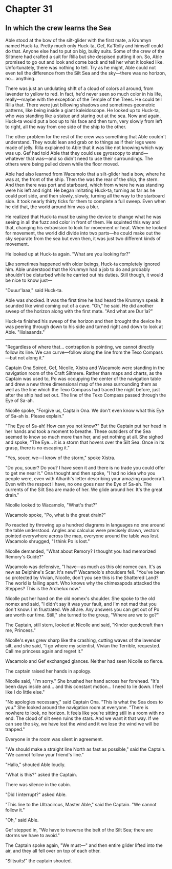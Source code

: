 # Chapter 31

## In which the crew learns the Sea

Able stood at the bow of the silt-glider with the first mate, a Krunmyn named Huck-ta. Pretty much only Huck-ta, Gef, Ka'Rolly and himself could do that. Anyone else had to put on big, bulky suits. Some of the crew of the Siltmere had crafted a suit for Rilla but she despised putting it on. So, Able promised to go out and look and come back and tell her what it looked like. Unfortunately, there was nothing to tell. Try as he might, Able could not even tell the difference from the Silt Sea and the sky—there was no horizon, no... anything.

There was just an undulating shift of a cloud of colors all around, from lavender to yellow to red. In fact, he'd never seen so much color in his life, really—maybe with the exception of the Temple of the Trees. He could tell Rilla that.  There were just billowing shadows and sometimes geometric patterns, like being inside a giant kaleidoscope. He looked up to Huck-ta, who was standing like a statue and staring out at the sea. Now and again, Huck-ta would put a box up to his face and then turn, very slowly from left to right, all the way from one side of the ship to the other.

The other problem for the rest of the crew was something that Able couldn't understand. They would lean and grab on to things as if their legs were made of jelly. Rilla explained to Able that it was like not knowing which way was up. Gef had told Able that they could use gyroscopy to stand—whatever that was—and so didn't need to use their surroundings. The others were being pulled down while the floor moved.

Able had also learned from Wacamolo that a silt-glider had a bow, where he was at, the front of the ship. Then the was the rear of the ship, the stern. And then there was port and starboard, which from where he was standing were his left and right. He began imitating Huck-ta, turning as far as he could port side, and then slowly, slowly, turning all the way to the starboard side.  It took nearly thirty ticks for them to complete a full sweep. Even when he did that, the world around him was a blur.

He realized that Huck-ta must be using the device to change what he was seeing in all the fuzz and color in front of them. He squinted this way and that, changing his extravision to look for movement or heat. When he looked for movement, the world did divide into two parts—he could make out the sky separate from the sea but even then, it was just two different kinds of movement.

He looked up at Huck-ta again. "What are you looking for?"

Like sometimes happened with older beings, Huck-ta completely ignored him. Able understood that the Krunmyn had a job to do and probably shouldn't be disturbed while he carried out his duties. Still though, it would be nice to know just—

"Duuur'laaa," said Huck-ta.

Able was shocked. It was the first time he had heard the Krunmyn speak. It sounded like wind coming out of a cave. "Oh," he said. He did another sweep of the horizon along with the first mate. "And what are Dur'la?"

Huck-ta finished his sweep of the horizon and then brought the device he was peering through down to his side and turned right and down to look at Able. "Iiislaaands."

* * *

"Regardless of where that... contraption is pointing, we cannot directly follow its line. We can curve—follow along the line from the Texo Compass—but not along it."

Captain Ona Soireé, Gef, Nicolle, Xistra and Wacamolo were standing in the navigation room of the Craft Siltmere. Rather than maps and charts, as the Captain was used to, Po was occupying the center of the navigation table and drew a new three dimensional map of the area surrounding them as well as the line which the Texo Compass had traced the night before, just after the ship had set out. The line of the Texo Compass passed through the Eye of Sa-ah.

Nicolle spoke, "Forgive us, Captain Ona. We don't even know what this Eye of Sa-ah is. Please explain."

"The Eye of Sa-ah! How can you not know?" But the Captain put her head in her hands and took a moment to breathe. These outsiders of the Sea seemed to know so much more than her, and yet nothing at all. She sighed and spoke, "The Eye... it is a storm that hovers over the Silt Sea. Once in its grasp, there is no escaping it."

"Yes, souer, we—I know of the storm," spoke Xistra.

"Do you, souer? Do you? I have seen it and there is no trade you could offer to get me near it." Ona thought and then spoke, "I had no idea who you people were, even with Alharih's letter describing your amazing quodecraft. Even with the respect I have, no one goes near the Eye of Sa-ah. The currents of the Silt Sea are made of her. We glide around her. It's the great drain."

Nicolle looked to Wacamolo, "What's that?"

Wacamolo spoke, "Po, what is the great drain?"

Po reacted by throwing up a hundred diagrams in languages no one around the table understood. Angles and calculus were precisely drawn, vectors pointed everywhere across the map, everyone around the table was lost. Wacamolo shrugged, "I think Po is lost."

Nicolle demanded, "What about Remory? I thought you had memorized Remory's Guide?"

Wacamolo was defensive, "I have—as much as this old nomex can. It's as new as Delphine's Scar. It's new!" Wacamolo's shoulders fell. "You've been so protected by Vivian, Nicolle, don't you see this is the Shattered Land? The world is falling apart. Who knows why the chimexapods attacked the Steppes? This is the Archelux now."

Nicolle put her hand on the old nomex's shoulder. She spoke to the old nomex and said, "I didn't say it was your fault, and I'm not mad that you don't know. I'm frustrated. We all are. Any answers you can get out of Po are worth our time. Still," she turned to the group, "Where are we to go?"

The Captain, still stern, looked at Nicolle and said, "Kinder quodecraft than me, Princess."

Nicolle's eyes grew sharp like the crashing, cutting waves of the lavender silt, and she said, "I go where my scientist, Vivian the Terrible, requested. Call me princess again and regret it."

Wacamolo and Gef exchanged glances. Neither had seen Nicolle so fierce.

The captain raised her hands in apology.

Nicolle said, "I'm sorry." She brushed her hand across her forehead. "It's been days inside and... and this constant motion... I need to lie down. I feel like I do little else."

"No apologies necessary," said Captain Ona. "This is what the Sea does to you." She looked around the navigation room at everyone. "There is nowhere to look, no horizon. It feels like you're sitting still in a room with no end. The cloud of silt even ruins the stars. And we want it that way. If we can see the sky, we have lost the wind and it we lose the wind we will be trapped."

Everyone in the room was silent in agreement.

"We should make a straight line North as fast as possible," said the Captain. "We cannot follow your friend's line."

"Hallo," shouted Able loudly.

"What is this?" asked the Captain.

There was silence in the cabin.

"Did I interrupt?" asked Able.

"This line to the Ultracircus, Master Able," said the Captain. "We cannot follow it."

"Oh," said Able.

Gef stepped in, "We have to traverse the belt of the Silt Sea; there are storms we have to avoid."

The Captain spoke again, "We must—" and then entire glider lifted into the air, and they all fell over on top of each other.

"Siltsuits!" the captain shouted.
